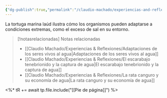 ```yaml
---
{"dg-publish":true,"permalink":"/claudio-machado/experiencias-and-reflexiones/la-tortuga-marina-laud-y-el-manejo-de-la-sal/","title":"La tortuga marina laúd y el manejo de la sal","tags":["adaptación","naturaleza","supervivencia"]}
---
```


La tortuga marina laúd ilustra cómo los organismos pueden adaptarse a condiciones extremas, como el exceso de sal en su entorno. 



> [!notasrelacionadas] Notas relacionadas
> - [[Claudio Machado/Experiencias & Reflexiones/Adaptaciones de los seres vivos al agua\|Adaptaciones de los seres vivos al agua]]
> - [[Claudio Machado/Experiencias & Reflexiones/El escarabajo tenebrionido y la captura de agua\|El escarabajo tenebrionido y la captura de agua]]
> - [[Claudio Machado/Experiencias & Reflexiones/La rata canguro y su economía de agua\|La rata canguro y su economía de agua]]

<%* tR += await tp.file.include("[[Pie de página]]") %>

